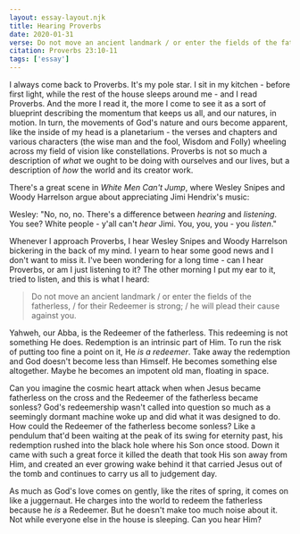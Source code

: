 ```yaml
---
layout: essay-layout.njk 
title: Hearing Proverbs
date: 2020-01-31
verse: Do not move an ancient landmark / or enter the fields of the fatherless, / for their Redeemer is strong; / he will plead their cause against you.
citation: Proverbs 23:10-11
tags: ['essay']
---
```


I always come back to Proverbs.  It's my pole star.  I sit in my kitchen - before first light, while the rest of the house sleeps around me - and I read Proverbs.  And the more I read it, the more I come to see it as a sort of blueprint describing the momentum that keeps us all, and our natures, in motion.  In turn, the movements of God's nature and ours become apparent, like the inside of my head is a planetarium - the verses and chapters and various characters (the wise man and the fool, Wisdom and Folly) wheeling across my field of vision like constellations.  Proverbs is not so much a description of *what* we ought to be doing with ourselves and our lives, but a description of *how* the world and its creator work.

There's a great scene in *White Men Can't Jump*, where Wesley Snipes and Woody Harrelson argue about appreciating Jimi Hendrix's music:

Wesley: "No, no, no.  There's a difference between *hearing* and *listening*.  You see?  White people - y'all can't *hear* Jimi.  You, you, you - you *listen*."  

Whenever I approach Proverbs, I hear Wesley Snipes and Woody Harrelson bickering in the back of my mind.  I yearn to hear some good news and I don't want to miss it.  I've been wondering for a long time - can I hear Proverbs, or am I just listening to it?  The other morning I put my ear to it, tried to listen, and this is what I heard:

>Do not move an ancient landmark / or enter the fields of the fatherless, / for their Redeemer is strong; / he will plead their cause against you.

Yahweh, our Abba, is the Redeemer of the fatherless.  This redeeming is not something He does. Redemption is an intrinsic part of Him.  To run the risk of putting too fine a point on it, He *is a redeemer*.  Take away the redemption and God doesn't become less than Himself.  He becomes something else altogether.  Maybe he becomes an impotent old man, floating in space.

Can you imagine the cosmic heart attack when when Jesus became fatherless on the cross and the Redeemer of the fatherless became sonless?  God's redeemership wasn't called into question so much as a seemingly dormant machine woke up and did what it was designed to do. How could the Redeemer of the fatherless become sonless?  Like a pendulum that'd been waiting at the peak of its swing for eternity past, his redemption rushed into the black hole where his Son once stood.  Down it came with such a great force it killed the death that took His son away from Him, and created an ever growing wake behind it that carried Jesus out of the tomb and continues to carry us all to judgement day.

As much as God's love comes on gently, like the rites of spring, it comes on like a juggernaut.  He charges into the world to redeem the fatherless because he *is* a Redeemer.  But he doesn't make too much noise about it.  Not while everyone else in the house is sleeping.  Can you hear Him?
